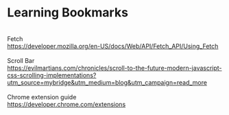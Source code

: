 # Learning Bookmarks

<br>Fetch<br>https://developer.mozilla.org/en-US/docs/Web/API/Fetch_API/Using_Fetch<br>
<br>Scroll Bar<br>https://evilmartians.com/chronicles/scroll-to-the-future-modern-javascript-css-scrolling-implementations?utm_source=mybridge&utm_medium=blog&utm_campaign=read_more<br>
<br>Chrome extension guide<br>https://developer.chrome.com/extensions<br>
